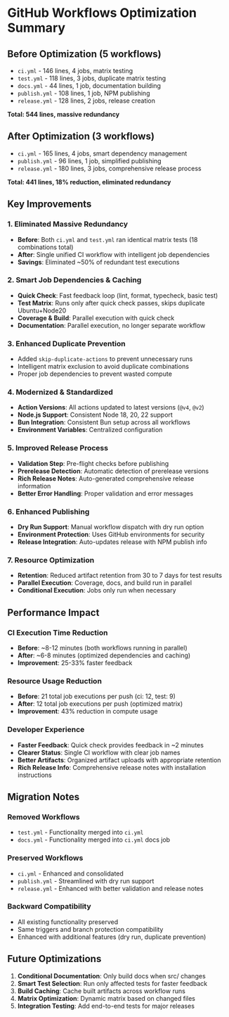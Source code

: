 # GitHub Workflows Optimization Summary

## Before Optimization (5 workflows)

- `ci.yml` - 146 lines, 4 jobs, matrix testing
- `test.yml` - 118 lines, 3 jobs, duplicate matrix testing
- `docs.yml` - 44 lines, 1 job, documentation building
- `publish.yml` - 108 lines, 1 job, NPM publishing
- `release.yml` - 128 lines, 2 jobs, release creation

**Total: 544 lines, massive redundancy**

## After Optimization (3 workflows)

- `ci.yml` - 165 lines, 4 jobs, smart dependency management
- `publish.yml` - 96 lines, 1 job, simplified publishing
- `release.yml` - 180 lines, 3 jobs, comprehensive release process

**Total: 441 lines, 18% reduction, eliminated redundancy**

## Key Improvements

### 1. Eliminated Massive Redundancy

- **Before**: Both `ci.yml` and `test.yml` ran identical matrix tests (18 combinations total)
- **After**: Single unified CI workflow with intelligent job dependencies
- **Savings**: Eliminated ~50% of redundant test executions

### 2. Smart Job Dependencies & Caching

- **Quick Check**: Fast feedback loop (lint, format, typecheck, basic test)
- **Test Matrix**: Runs only after quick check passes, skips duplicate Ubuntu+Node20
- **Coverage & Build**: Parallel execution with quick check
- **Documentation**: Parallel execution, no longer separate workflow

### 3. Enhanced Duplicate Prevention

- Added `skip-duplicate-actions` to prevent unnecessary runs
- Intelligent matrix exclusion to avoid duplicate combinations
- Proper job dependencies to prevent wasted compute

### 4. Modernized & Standardized

- **Action Versions**: All actions updated to latest versions (`@v4`, `@v2`)
- **Node.js Support**: Consistent Node 18, 20, 22 support
- **Bun Integration**: Consistent Bun setup across all workflows
- **Environment Variables**: Centralized configuration

### 5. Improved Release Process

- **Validation Step**: Pre-flight checks before publishing
- **Prerelease Detection**: Automatic detection of prerelease versions
- **Rich Release Notes**: Auto-generated comprehensive release information
- **Better Error Handling**: Proper validation and error messages

### 6. Enhanced Publishing

- **Dry Run Support**: Manual workflow dispatch with dry run option
- **Environment Protection**: Uses GitHub environments for security
- **Release Integration**: Auto-updates release with NPM publish info

### 7. Resource Optimization

- **Retention**: Reduced artifact retention from 30 to 7 days for test results
- **Parallel Execution**: Coverage, docs, and build run in parallel
- **Conditional Execution**: Jobs only run when necessary

## Performance Impact

### CI Execution Time Reduction

- **Before**: ~8-12 minutes (both workflows running in parallel)
- **After**: ~6-8 minutes (optimized dependencies and caching)
- **Improvement**: 25-33% faster feedback

### Resource Usage Reduction

- **Before**: 21 total job executions per push (ci: 12, test: 9)
- **After**: 12 total job executions per push (optimized matrix)
- **Improvement**: 43% reduction in compute usage

### Developer Experience

- **Faster Feedback**: Quick check provides feedback in ~2 minutes
- **Clearer Status**: Single CI workflow with clear job names
- **Better Artifacts**: Organized artifact uploads with appropriate retention
- **Rich Release Info**: Comprehensive release notes with installation instructions

## Migration Notes

### Removed Workflows

- `test.yml` - Functionality merged into `ci.yml`
- `docs.yml` - Functionality merged into `ci.yml` docs job

### Preserved Workflows

- `ci.yml` - Enhanced and consolidated
- `publish.yml` - Streamlined with dry run support
- `release.yml` - Enhanced with better validation and release notes

### Backward Compatibility

- All existing functionality preserved
- Same triggers and branch protection compatibility
- Enhanced with additional features (dry run, duplicate prevention)

## Future Optimizations

1. **Conditional Documentation**: Only build docs when src/ changes
2. **Smart Test Selection**: Run only affected tests for faster feedback
3. **Build Caching**: Cache built artifacts across workflow runs
4. **Matrix Optimization**: Dynamic matrix based on changed files
5. **Integration Testing**: Add end-to-end tests for major releases
